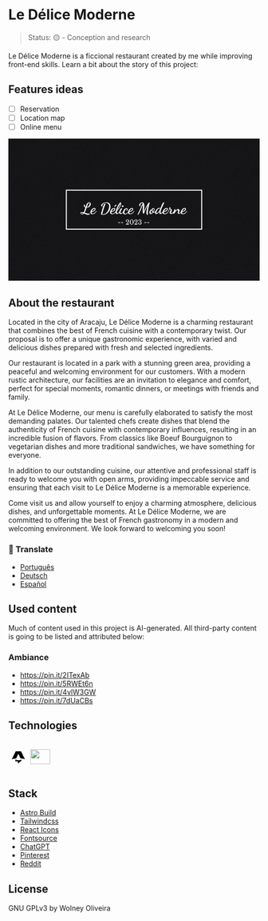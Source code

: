 # Le Délice Moderne

> Status: 🟡 - Conception and research

Le Délice Moderne is a ficcional restaurant created by me while improving front-end skills. Learn a bit about the story of this project:

## Features ideas

- [ ] Reservation
- [ ] Location map
- [ ] Online menu

![Le Délice Moderne](doc/logo.png)

## About the restaurant

Located in the city of Aracaju, Le Délice Moderne is a charming restaurant that combines the best of French cuisine with a contemporary twist. Our proposal is to offer a unique gastronomic experience, with varied and delicious dishes prepared with fresh and selected ingredients.

Our restaurant is located in a park with a stunning green area, providing a peaceful and welcoming environment for our customers. With a modern rustic architecture, our facilities are an invitation to elegance and comfort, perfect for special moments, romantic dinners, or meetings with friends and family.

At Le Délice Moderne, our menu is carefully elaborated to satisfy the most demanding palates. Our talented chefs create dishes that blend the authenticity of French cuisine with contemporary influences, resulting in an incredible fusion of flavors. From classics like Boeuf Bourguignon to vegetarian dishes and more traditional sandwiches, we have something for everyone.

In addition to our outstanding cuisine, our attentive and professional staff is ready to welcome you with open arms, providing impeccable service and ensuring that each visit to Le Délice Moderne is a memorable experience.

Come visit us and allow yourself to enjoy a charming atmosphere, delicious dishes, and unforgettable moments. At Le Délice Moderne, we are committed to offering the best of French gastronomy in a modern and welcoming environment. We look forward to welcoming you soon!

### 🔣 Translate  
- [Português](https://bit.ly/43EZOdJ)
- [Deutsch](https://bit.ly/3OUImhh)
- [Español](https://bit.ly/3IQfJht)

## Used content

Much of content used in this project is AI-generated. All third-party content is going to be listed and attributed below:

### Ambiance

- https://pin.it/2ITexAb
- https://pin.it/5RWEt6n
- https://pin.it/4vlW3GW
- https://pin.it/7dUaCBs

## Technologies

<div style="display: inline_block"><br>
  <img align="center" height="30" width="40" src="./doc/astrobuild.svg">
  <img align="center" height="30" width="40" src="https://cdn.jsdelivr.net/gh/devicons/devicon/icons/tailwindcss/tailwindcss-plain.svg">
</div><br>

## Stack

- [Astro Build](https://astro.build/)
- [Tailwindcss](https://tailwindcss.com/)
- [React Icons](https://react-icons.github.io/react-icons/)
- [Fontsource](https://fontsource.org/)
- [ChatGPT](https://chat.openai.com/)
- [Pinterest](https://pinterest.com/)
- [Reddit](https://www.reddit.com/)

## License

GNU GPLv3 by Wolney Oliveira
